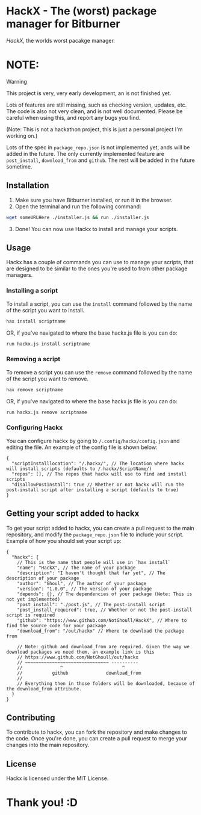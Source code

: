 # HackX - The (worst) package manager for Bitburner

*HackX*, the worlds worst pacakge manager.

# NOTE:
> [!WARNING]
> This project is very, very early development, an is not finished yet.

Lots of features are still missing, such as checking version, updates, etc. The code is also not very clean, and is not well documented. Please be careful when using this, and report any bugs you find.

(Note: This is not a hackathon project, this is just a personal project I'm working on.)

Lots of the spec in `package_repo.json` is not implemented yet, ands will be added in the future. The only currently implemented feature are `post_install`, `download_from` and `github`. The rest will be added in the future sometime.

## Installation

1. Make sure you have Bitburner installed, or run it in the browser.
2. Open the terminal and run the following command:

```bash
wget someURLHere ./installer.js && run ./installer.js
```

3. Done! You can now use Hackx to install and manage your scripts.

## Usage

Hackx has a couple of commands you can use to manage your scripts, that are designed to be similar to the ones you're used to from other package managers.

### Installing a script

To install a script, you can use the `install` command followed by the name of the script you want to install.

```bash
hax install scriptname
```

OR, if you've navigated to where the base hackx.js file is you can do:

```bash
run hackx.js install scriptname
```

### Removing a script

To remove a script you can use the `remove` command followed by the name of the script you want to remove.

```bash
hax remove scriptname
```

OR, if you've navigated to where the base hackx.js file is you can do:

```bash
run hackx.js remove scriptname
```

### Configuring Hackx

You can configure hackx by going to `/.config/hackx/config.json` and editing the file. An example of the config file is shown below:

```jsonc
{
  "scriptInstalllocation": "/.hackx/", // The location where hackx will install scripts (defaults to /.hackx/ScriptName/)
  "repos": [], // The repos that hackx will use to find and install scripts
  "disallowPostInstall": true // Whether or not hackx will run the post-install script after installing a script (defaults to true)
}
```

## Getting your script added to hackx

To get your script added to hackx, you can create a pull request to the main repository, and modify the `package_repo.json` file to include your script. Example of how you should set your script up:

```jsonc
{
  "hackx": {
    // This is the name that people will use in `hax install`
    "name": "HackX", // The name of your package
    "description": "I haven't thought that far yet", // The description of your package
    "author": "Ghoul", // The author of your package
    "version": "1.0.0", // The version of your package
    "depends": {}, // The dependencies of your package (Note: This is not yet implemented)
    "post_install": "./post.js", // The post-install script
    "post_install_required": true, // Whether or not the post-install script is required
    "github": "https://www.github.com/NotGhoull/HackX", // Where to find the source code for your package
    "download_from": "/out/hackx" // Where to download the package from

    // Note: github and download_from are required. Given the way we download packages we need them, an example link is this
    // https://www.github.com/NotGhoull/out/hackx
    // ~~~~~~~~~~~~~~~~~~~~~~~~~~~~~~~ ----------
    //              ^                      ^
    //           github              download_from
    //
    // Everything then in those folders will be downloaded, because of the download_from attribute.
  }
}
```

## Contributing

To contribute to hackx, you can fork the repository and make changes to the code. Once you're done, you can create a pull request to merge your changes into the main repository.

## License

Hackx is licensed under the MIT License.

# Thank you! :D